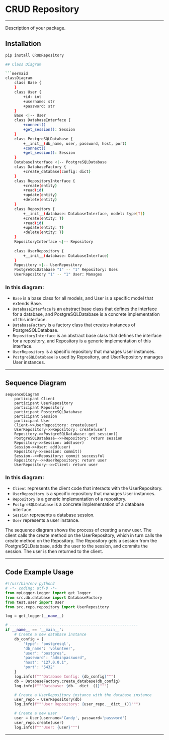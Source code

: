 # CRUD Repository 

---
Description of your package.

## Installation

```bash
pip install CRUDRepository

## Class Diagram

```mermaid
classDiagram
    class Base {
    }
    class User {
        +id: int
        +username: str
        +password: str
    }
    Base <|-- User
    class DatabaseInterface {
        +connect()
        +get_session(): Session
    }
    class PostgreSQLDatabase {
        +__init__(db_name, user, password, host, port)
        +connect()
        +get_session(): Session
    }
    DatabaseInterface <|-- PostgreSQLDatabase
    class DatabaseFactory {
        +create_database(config: dict)
    }
    class RepositoryInterface {
        +create(entity)
        +read(id)
        +update(entity)
        +delete(entity)
    }
    class Repository {
        +__init__(database: DatabaseInterface, model: type[T])
        +create(entity: T)
        +read(id)
        +update(entity: T)
        +delete(entity: T)
    }
    RepositoryInterface <|-- Repository
    
    class UserRepository {
        +__init__(database: DatabaseInterface)
    }
    Repository <|-- UserRepository
    PostgreSQLDatabase "1" -- "1" Repository: Uses
    UserRepository "1" -- "1" User: Manages
```

### In this diagram:

- `Base` is a base class for all models, and User is a specific model that extends Base.
- `DatabaseInterface` is an abstract base class that defines the interface for a database, and PostgreSQLDatabase is a concrete implementation of this interface.
- `DatabaseFactory` is a factory class that creates instances of PostgreSQLDatabase.
- `RepositoryInterface` is an abstract base class that defines the interface for a repository, and Repository is a generic implementation of this interface.
- `UserRepository` is a specific repository that manages User instances.
- `PostgreSQLDatabase` is used by Repository, and UserRepository manages User instances.

---

## Sequence Diagram

```mermaid
sequenceDiagram
    participant Client
    participant UserRepository
    participant Repository
    participant PostgreSQLDatabase
    participant Session
    participant User
    Client->>UserRepository: create(user)
    UserRepository->>Repository: create(user)
    Repository->>PostgreSQLDatabase: get_session()
    PostgreSQLDatabase-->>Repository: return session
    Repository->>Session: add(user)
    Session->>User: add(user)
    Repository->>Session: commit()
    Session-->>Repository: commit successful
    Repository-->>UserRepository: return user
    UserRepository-->>Client: return user

```

### In this diagram:  

- `Client` represents the client code that interacts with the UserRepository.
- `UserRepository` is a specific repository that manages User instances.
- `Repository` is a generic implementation of a repository.
- `PostgreSQLDatabase` is a concrete implementation of a database interface.
- `Session` represents a database session.
- `User` represents a user instance.

The sequence diagram shows the process of creating a new user. The client 
calls the create method on the UserRepository, which in turn calls the create 
method on the Repository. The Repository gets a session from the PostgreSQLDatabase, 
adds the user to the session, and commits the session. The user is then returned 
to the client.

---

## Code Example Usage

```python
#!/usr/bin/env python3
# -*- coding: utf-8 -*-
from myLogger.Logger import get_logger
from src.db.database import DatabaseFactory
from test.user import User
from src.repo.repository import UserRepository

log = get_logger(__name__)

# ---------------------------------------------------------
if __name__ == '__main__':
    # Create a new database instance
    db_config = {
        'type': 'postgresql',
        'db_name': 'volunteer',
        'user': "postgres",
        'password': "adminpassword",
        'host': "127.0.0.1",
        'port': "5432"
    }
    log.info(f"""Database Config: {db_config}""")
    db = DatabaseFactory.create_database(db_config)
    log.info(f"""Database: {db.__dict__()}""")

    # Create a UserRepository instance with the database instance
    user_repo = UserRepository(db)
    log.info(f"""User Repository: {user_repo.__dict__()}""")

    # Create a new user
    user = User(username='Candy', password='password')
    user_repo.create(user)
    log.info(f"""User: {user}""")
```

---
